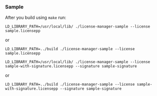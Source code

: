 ### Sample

After you build using `make` run:

```
LD_LIBRARY_PATH=/usr/local/lib/ ./license-manager-sample --license sample.licensepp
```
or
```
LD_LIBRARY_PATH=../build ./license-manager-sample --license sample.licensepp
```

```
LD_LIBRARY_PATH=/usr/local/lib/ ./license-manager-sample --license sample-with-signature.licensepp --signature sample-signature
```
or
```
LD_LIBRARY_PATH=../build ./license-manager-sample --license sample-with-signature.licensepp --signature sample-signature
```
